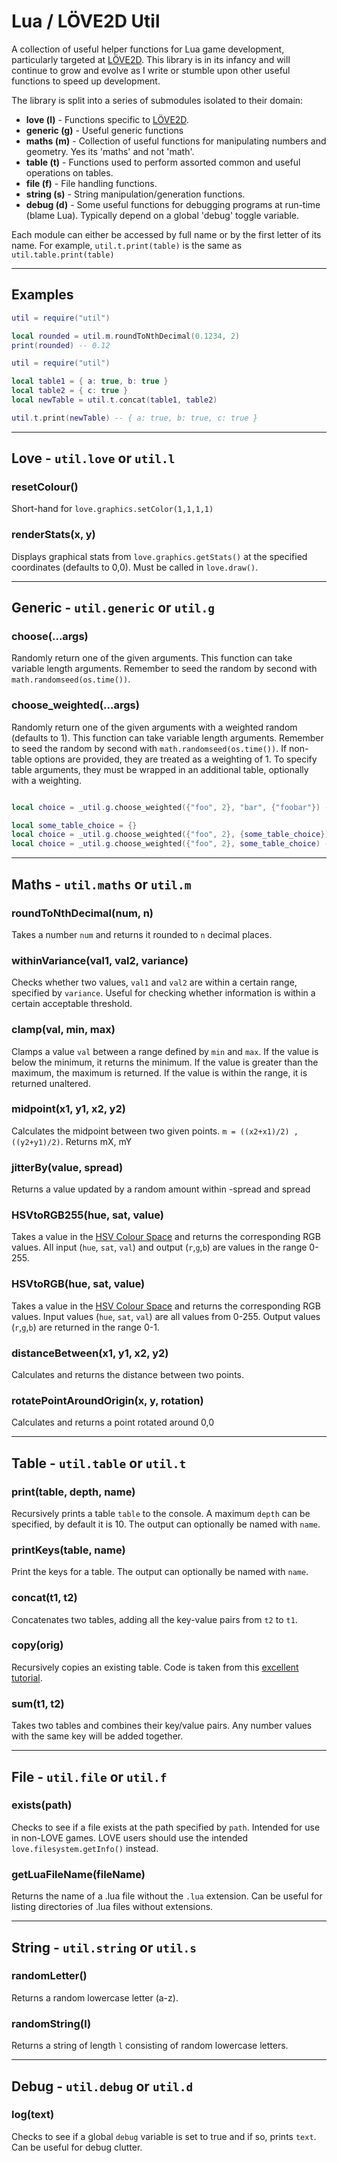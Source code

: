 # Lua / LÖVE2D Util

A collection of useful helper functions for Lua game development, particularly targeted at [LÖVE2D](https://love2d.org/). This library is in its infancy and will continue to grow and evolve as I write or stumble upon other useful functions to speed up development.

The library is split into a series of submodules isolated to their domain:

- **love (l)** - Functions specific to [LÖVE2D](https://love2d.org/).
- **generic (g)** - Useful generic functions
- **maths (m)** - Collection of useful functions for manipulating numbers and geometry. Yes its 'maths' and not 'math'.
- **table (t)** - Functions used to perform assorted common and useful operations on tables.
- **file (f)** - File handling functions.
- **string (s)** - String manipulation/generation functions.
- **debug (d)** - Some useful functions for debugging programs at run-time (blame Lua). Typically depend on a global 'debug' toggle variable.

Each module can either be accessed by full name or by the first letter of its name.
For example, `util.t.print(table)` is the same as `util.table.print(table)`

---

## Examples

```lua
util = require("util")

local rounded = util.m.roundToNthDecimal(0.1234, 2)
print(rounded) -- 0.12
```

```lua
util = require("util")

local table1 = { a: true, b: true }
local table2 = { c: true }
local newTable = util.t.concat(table1, table2)

util.t.print(newTable) -- { a: true, b: true, c: true }
```

---

## **Love** - `util.love` or `util.l`

### resetColour()

Short-hand for `love.graphics.setColor(1,1,1,1)`

### renderStats(x, y)

Displays graphical stats from `love.graphics.getStats()` at the specified coordinates (defaults to 0,0). Must be called in `love.draw()`.

---

## **Generic** - `util.generic` or `util.g`

### choose(...args)

Randomly return one of the given arguments. This function can take variable length arguments. Remember to seed the random by second with `math.randomseed(os.time())`.

### choose_weighted(...args)

Randomly return one of the given arguments with a weighted random (defaults to 1). This function can take variable length arguments. Remember to seed the random by second with `math.randomseed(os.time())`. If non-table options are provided, they are treated as a weighting of 1. To specify table arguments, they must be wrapped in an additional table, optionally with a weighting.

```lua

local choice = _util.g.choose_weighted({"foo", 2}, "bar", {"foobar"}) -- all valid

local some_table_choice = {}
local choice = _util.g.choose_weighted({"foo", 2}, {some_table_choice}) -- valid
local choice = _util.g.choose_weighted({"foo", 2}, some_table_choice) -- not valid
```

---

## **Maths** - `util.maths` or `util.m`

### roundToNthDecimal(num, n)

Takes a number `num` and returns it rounded to `n` decimal places.

### withinVariance(val1, val2, variance)

Checks whether two values, `val1` and `val2` are within a certain range, specified by `variance`. Useful for checking whether information is within a certain acceptable threshold.

### clamp(val, min, max)

Clamps a value `val` between a range defined by `min` and `max`. If the value is below the minimum, it returns the minimum. If the value is greater than the maximum, the maximum is returned. If the value is within the range, it is returned unaltered.

### midpoint(x1, y1, x2, y2)

Calculates the midpoint between two given points. `m = ((x2+x1)/2) , ((y2+y1)/2)`. Returns mX, mY

### jitterBy(value, spread)

Returns a value updated by a random amount within -spread and spread

### HSVtoRGB255(hue, sat, value)

Takes a value in the [HSV Colour Space](https://en.wikipedia.org/wiki/HSL_and_HSV) and returns the corresponding RGB values. All input (`hue`, `sat`, `val`) and output (`r`,`g`,`b`) are values in the range 0-255.

### HSVtoRGB(hue, sat, value)

Takes a value in the [HSV Colour Space](https://en.wikipedia.org/wiki/HSL_and_HSV) and returns the corresponding RGB values. Input values (`hue`, `sat`, `val`) are all values from 0-255. Output values (`r`,`g`,`b`) are returned in the range 0-1.

### distanceBetween(x1, y1, x2, y2)

Calculates and returns the distance between two points.

### rotatePointAroundOrigin(x, y, rotation)

Calculates and returns a point rotated around 0,0

---

## **Table** - `util.table` or `util.t`

### print(table, depth, name)

Recursively prints a table `table` to the console. A maximum `depth` can be specified, by default it is 10. The output can optionally be named with `name`.

### printKeys(table, name)

Print the keys for a table. The output can optionally be named with `name`.

### concat(t1, t2)

Concatenates two tables, adding all the key-value pairs from `t2` to `t1`.

### copy(orig)

Recursively copies an existing table. Code is taken from this [excellent tutorial](https://www.youtube.com/watch?v=dZ_X0r-49cw#t=9m30s).

### sum(t1, t2)

Takes two tables and combines their key/value pairs. Any number values with the same key will be added together.

---

## **File** - `util.file` or `util.f`

### exists(path)

Checks to see if a file exists at the path specified by `path`. Intended for use in non-LOVE games. LOVE users should use the intended `love.filesystem.getInfo()` instead.

### getLuaFileName(fileName)

Returns the name of a .lua file without the `.lua` extension. Can be useful for listing directories of .lua files without extensions.

---

## **String** - `util.string` or `util.s`

### randomLetter()

Returns a random lowercase letter (a-z).

### randomString(l)

Returns a string of length `l` consisting of random lowercase letters.

---

## **Debug** - `util.debug` or `util.d`

### log(text)

Checks to see if a global `debug` variable is set to true and if so, prints `text`. Can be useful for debug clutter.
